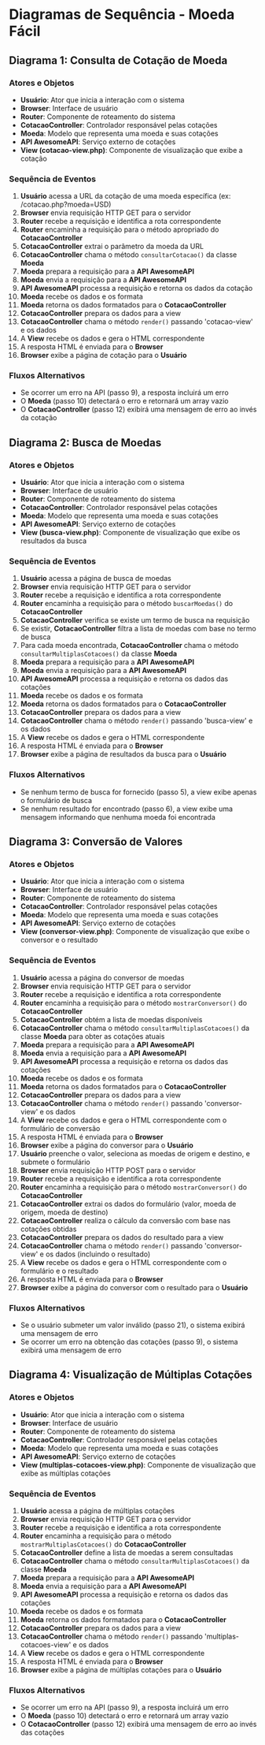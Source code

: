 # Diagramas de Sequência - Moeda Fácil

## Diagrama 1: Consulta de Cotação de Moeda

### Atores e Objetos

- **Usuário**: Ator que inicia a interação com o sistema
- **Browser**: Interface de usuário
- **Router**: Componente de roteamento do sistema
- **CotacaoController**: Controlador responsável pelas cotações
- **Moeda**: Modelo que representa uma moeda e suas cotações
- **API AwesomeAPI**: Serviço externo de cotações
- **View (cotacao-view.php)**: Componente de visualização que exibe a cotação

### Sequência de Eventos

1. **Usuário** acessa a URL da cotação de uma moeda específica (ex: /cotacao.php?moeda=USD)
2. **Browser** envia requisição HTTP GET para o servidor
3. **Router** recebe a requisição e identifica a rota correspondente
4. **Router** encaminha a requisição para o método apropriado do **CotacaoController**
5. **CotacaoController** extrai o parâmetro da moeda da URL
6. **CotacaoController** chama o método `consultarCotacao()` da classe **Moeda**
7. **Moeda** prepara a requisição para a **API AwesomeAPI**
8. **Moeda** envia a requisição para a **API AwesomeAPI**
9. **API AwesomeAPI** processa a requisição e retorna os dados da cotação
10. **Moeda** recebe os dados e os formata
11. **Moeda** retorna os dados formatados para o **CotacaoController**
12. **CotacaoController** prepara os dados para a view
13. **CotacaoController** chama o método `render()` passando 'cotacao-view' e os dados
14. A **View** recebe os dados e gera o HTML correspondente
15. A resposta HTML é enviada para o **Browser**
16. **Browser** exibe a página de cotação para o **Usuário**

### Fluxos Alternativos

- Se ocorrer um erro na API (passo 9), a resposta incluirá um erro
- O **Moeda** (passo 10) detectará o erro e retornará um array vazio
- O **CotacaoController** (passo 12) exibirá uma mensagem de erro ao invés da cotação

## Diagrama 2: Busca de Moedas

### Atores e Objetos

- **Usuário**: Ator que inicia a interação com o sistema
- **Browser**: Interface de usuário
- **Router**: Componente de roteamento do sistema
- **CotacaoController**: Controlador responsável pelas cotações
- **Moeda**: Modelo que representa uma moeda e suas cotações
- **API AwesomeAPI**: Serviço externo de cotações
- **View (busca-view.php)**: Componente de visualização que exibe os resultados da busca

### Sequência de Eventos

1. **Usuário** acessa a página de busca de moedas
2. **Browser** envia requisição HTTP GET para o servidor
3. **Router** recebe a requisição e identifica a rota correspondente
4. **Router** encaminha a requisição para o método `buscarMoedas()` do **CotacaoController**
5. **CotacaoController** verifica se existe um termo de busca na requisição
6. Se existir, **CotacaoController** filtra a lista de moedas com base no termo de busca
7. Para cada moeda encontrada, **CotacaoController** chama o método `consultarMultiplasCotacoes()` da classe **Moeda**
8. **Moeda** prepara a requisição para a **API AwesomeAPI**
9. **Moeda** envia a requisição para a **API AwesomeAPI**
10. **API AwesomeAPI** processa a requisição e retorna os dados das cotações
11. **Moeda** recebe os dados e os formata
12. **Moeda** retorna os dados formatados para o **CotacaoController**
13. **CotacaoController** prepara os dados para a view
14. **CotacaoController** chama o método `render()` passando 'busca-view' e os dados
15. A **View** recebe os dados e gera o HTML correspondente
16. A resposta HTML é enviada para o **Browser**
17. **Browser** exibe a página de resultados da busca para o **Usuário**

### Fluxos Alternativos

- Se nenhum termo de busca for fornecido (passo 5), a view exibe apenas o formulário de busca
- Se nenhum resultado for encontrado (passo 6), a view exibe uma mensagem informando que nenhuma moeda foi encontrada

## Diagrama 3: Conversão de Valores

### Atores e Objetos

- **Usuário**: Ator que inicia a interação com o sistema
- **Browser**: Interface de usuário
- **Router**: Componente de roteamento do sistema
- **CotacaoController**: Controlador responsável pelas cotações
- **Moeda**: Modelo que representa uma moeda e suas cotações
- **API AwesomeAPI**: Serviço externo de cotações
- **View (conversor-view.php)**: Componente de visualização que exibe o conversor e o resultado

### Sequência de Eventos

1. **Usuário** acessa a página do conversor de moedas
2. **Browser** envia requisição HTTP GET para o servidor
3. **Router** recebe a requisição e identifica a rota correspondente
4. **Router** encaminha a requisição para o método `mostrarConversor()` do **CotacaoController**
5. **CotacaoController** obtém a lista de moedas disponíveis
6. **CotacaoController** chama o método `consultarMultiplasCotacoes()` da classe **Moeda** para obter as cotações atuais
7. **Moeda** prepara a requisição para a **API AwesomeAPI**
8. **Moeda** envia a requisição para a **API AwesomeAPI**
9. **API AwesomeAPI** processa a requisição e retorna os dados das cotações
10. **Moeda** recebe os dados e os formata
11. **Moeda** retorna os dados formatados para o **CotacaoController**
12. **CotacaoController** prepara os dados para a view
13. **CotacaoController** chama o método `render()` passando 'conversor-view' e os dados
14. A **View** recebe os dados e gera o HTML correspondente com o formulário de conversão
15. A resposta HTML é enviada para o **Browser**
16. **Browser** exibe a página do conversor para o **Usuário**
17. **Usuário** preenche o valor, seleciona as moedas de origem e destino, e submete o formulário
18. **Browser** envia requisição HTTP POST para o servidor
19. **Router** recebe a requisição e identifica a rota correspondente
20. **Router** encaminha a requisição para o método `mostrarConversor()` do **CotacaoController**
21. **CotacaoController** extrai os dados do formulário (valor, moeda de origem, moeda de destino)
22. **CotacaoController** realiza o cálculo da conversão com base nas cotações obtidas
23. **CotacaoController** prepara os dados do resultado para a view
24. **CotacaoController** chama o método `render()` passando 'conversor-view' e os dados (incluindo o resultado)
25. A **View** recebe os dados e gera o HTML correspondente com o formulário e o resultado
26. A resposta HTML é enviada para o **Browser**
27. **Browser** exibe a página do conversor com o resultado para o **Usuário**

### Fluxos Alternativos

- Se o usuário submeter um valor inválido (passo 21), o sistema exibirá uma mensagem de erro
- Se ocorrer um erro na obtenção das cotações (passo 9), o sistema exibirá uma mensagem de erro

## Diagrama 4: Visualização de Múltiplas Cotações

### Atores e Objetos

- **Usuário**: Ator que inicia a interação com o sistema
- **Browser**: Interface de usuário
- **Router**: Componente de roteamento do sistema
- **CotacaoController**: Controlador responsável pelas cotações
- **Moeda**: Modelo que representa uma moeda e suas cotações
- **API AwesomeAPI**: Serviço externo de cotações
- **View (multiplas-cotacoes-view.php)**: Componente de visualização que exibe as múltiplas cotações

### Sequência de Eventos

1. **Usuário** acessa a página de múltiplas cotações
2. **Browser** envia requisição HTTP GET para o servidor
3. **Router** recebe a requisição e identifica a rota correspondente
4. **Router** encaminha a requisição para o método `mostrarMultiplasCotacoes()` do **CotacaoController**
5. **CotacaoController** define a lista de moedas a serem consultadas
6. **CotacaoController** chama o método `consultarMultiplasCotacoes()` da classe **Moeda**
7. **Moeda** prepara a requisição para a **API AwesomeAPI**
8. **Moeda** envia a requisição para a **API AwesomeAPI**
9. **API AwesomeAPI** processa a requisição e retorna os dados das cotações
10. **Moeda** recebe os dados e os formata
11. **Moeda** retorna os dados formatados para o **CotacaoController**
12. **CotacaoController** prepara os dados para a view
13. **CotacaoController** chama o método `render()` passando 'multiplas-cotacoes-view' e os dados
14. A **View** recebe os dados e gera o HTML correspondente
15. A resposta HTML é enviada para o **Browser**
16. **Browser** exibe a página de múltiplas cotações para o **Usuário**

### Fluxos Alternativos

- Se ocorrer um erro na API (passo 9), a resposta incluirá um erro
- O **Moeda** (passo 10) detectará o erro e retornará um array vazio
- O **CotacaoController** (passo 12) exibirá uma mensagem de erro ao invés das cotações
